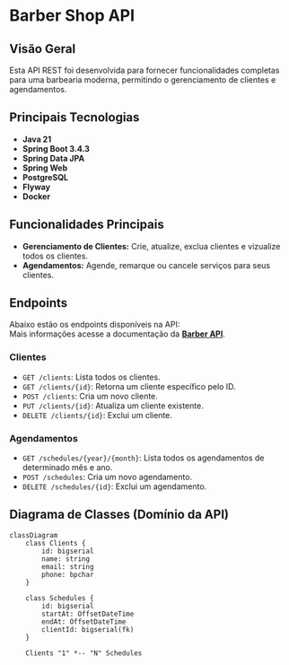 # Barber Shop API

## Visão Geral

Esta API REST foi desenvolvida para fornecer funcionalidades completas para uma barbearia moderna, permitindo o gerenciamento de clientes e agendamentos.

## Principais Tecnologias
- **Java 21**
- **Spring Boot 3.4.3**
- **Spring Data JPA**
- **Spring Web**
- **PostgreSQL**
- **Flyway**
- **Docker**

## Funcionalidades Principais

* **Gerenciamento de Clientes:** Crie, atualize, exclua clientes e vizualize todos os clientes.
* **Agendamentos:** Agende, remarque ou cancele serviços para seus clientes.


## Endpoints

Abaixo estão os endpoints disponíveis na API:  
Mais informações acesse a documentação da [**Barber API**](https://documenter.getpostman.com/view/25826614/2sAYkGKeYU).

### Clientes

* `GET /clients`: Lista todos os clientes.
* `GET /clients/{id}`: Retorna um cliente específico pelo ID.
* `POST /clients`: Cria um novo cliente.
* `PUT /clients/{id}`: Atualiza um cliente existente.
* `DELETE /clients/{id}`: Exclui um cliente.

### Agendamentos

* `GET /schedules/{year}/{month}`: Lista todos os agendamentos de determinado mês e ano.
* `POST /schedules`: Cria um novo agendamento.
* `DELETE /schedules/{id}`: Exclui um agendamento.

## Diagrama de Classes (Domínio da API)

```mermaid
classDiagram
    class Clients {
        id: bigserial
        name: string
        email: string
        phone: bpchar
    }

    class Schedules {
        id: bigserial
        startAt: OffsetDateTime
        endAt: OffsetDateTime
        clientId: bigserial(fk)
    }

    Clients "1" *-- "N" Schedules    
```
